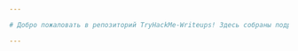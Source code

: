 ```yaml
---

# Добро пожаловать в репозиторий TryHackMe-Writeups! Здесь собраны подробные прохождения (write-ups) комнат платформы TryHackMe, посвященные изучению кибербезопасности, сетевых технологий и этичного хакерства. Этот репозиторий предназначен для демонстрации навыков для работы.

---
```

